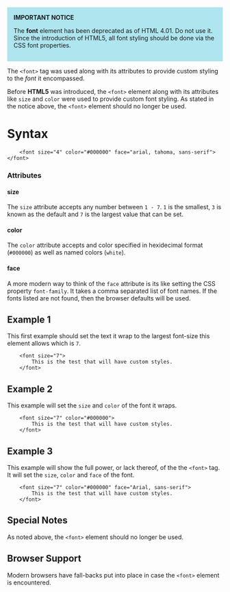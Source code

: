 # <font>

<div style="background-color:#AEE5EF; padding: 15px;">
<strong>IMPORTANT NOTICE</strong>
<p>The <strong>font</strong> element has been deprecated as of HTML 4.01. Do not use it. Since the introduction of HTML5, all font styling should be done via the CSS font properties.</p>
</div>

The `<font>` tag was used along with its attributes to provide custom styling to the *font* it encompassed.

Before **HTML5** was introduced, the `<font>` element along with its attributes like `size` and `color` were used to provide custom font styling. As stated in the notice above, the `<font>` element should no longer be used.


# Syntax

```
	<font size="4" color="#000000" face="arial, tahoma, sans-serif"></font>
```

### Attributes

#### size

The `size` attribute accepts any number between `1 - 7`. `1` is the smallest, `3` is known as the default and `7` is the largest value that can be set.

#### color

The `color` attribute accepts and color specified in hexidecimal format (`#000000`) as well as named colors (`white`).

#### face

A more modern way to think of the `face` attribute is its like setting the CSS property `font-family`. It takes a comma separated list of font names. If the fonts listed are not found, then the browser defaults will be used.

## Example 1

This first example should set the text it wrap to the largest font-size this element allows which is `7`.

```
	<font size="7">
		This is the test that will have custom styles.
	</font>
```

## Example 2

This example will set the `size` and `color` of the font it wraps.

```
	<font size="7" color="#000000">
		This is the test that will have custom styles.
	</font>
```

## Example 3

This example will show the full power, or lack thereof, of the the `<font>` tag. It will set the `size`, `color` and `face` of the font. 

```
	<font size="7" color="#000000" face="Arial, sans-serif">
		This is the test that will have custom styles.
	</font>
```

## Special Notes

As noted above, the `<font>` element should no longer be used.

## Browser Support

Modern browsers have fall-backs put into place in case the `<font>` element is encountered.